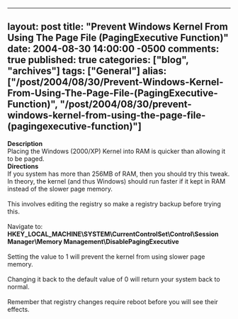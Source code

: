   ---
  layout: post
  title: "Prevent Windows Kernel From Using The Page File (PagingExecutive Function)"
  date: 2004-08-30 14:00:00 -0500
  comments: true
  published: true
  categories: ["blog", "archives"]
  tags: ["General"]
  alias: ["/post/2004/08/30/Prevent-Windows-Kernel-From-Using-The-Page-File-(PagingExecutive-Function)", "/post/2004/08/30/prevent-windows-kernel-from-using-the-page-file-(pagingexecutive-function)"]
  ---
<!-- more -->
<B>Description</B><BR>Placing the Windows (2000/XP) Kernel into RAM is quicker than allowing it to be paged.<BR><B>Directions</B><BR>If you system has more than 256MB of RAM, then you should try this tweak. In theory, the kernel (and thus Windows) should run faster if it kept in RAM instead of the slower page memory.<BR><BR>This involves editing the registry so make a registry backup before trying this. <BR><BR>Navigate to: <BR><SPAN style="FONT-WEIGHT: bold">HKEY_LOCAL_MACHINE\SYSTEM\CurrentControlSet\Control\Session Manager\Memory Management\DisablePagingExecutive </SPAN><BR><BR>Setting the value to 1 will prevent the kernel from using slower page memory. <BR><BR>Changing it back to the default value of 0 will return your system back to normal. <BR><BR>Remember that registry changes require reboot before you will see their effects.
